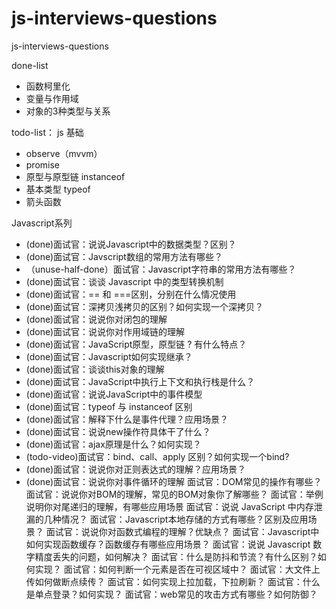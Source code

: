 # js-interviews-questions
js-interviews-questions

done-list
- 函数柯里化
- 变量与作用域
- 对象的3种类型与关系

todo-list：
js 基础
- observe（mvvm）
- promise
- 原型与原型链 instanceof
- 基本类型 typeof
- 箭头函数

Javascript系列
- (done)面试官：说说Javascript中的数据类型？区别？
- (done)面试官：Javscript数组的常用方法有哪些？
- （unuse-half-done）面试官：Javascript字符串的常用方法有哪些？
- (done)面试官：谈谈 Javascript 中的类型转换机制
- (done)面试官：== 和 ===区别，分别在什么情况使用
- (done)面试官：深拷贝浅拷贝的区别？如何实现一个深拷贝？
- (done)面试官：说说你对闭包的理解
- (done)面试官：说说你对作用域链的理解
- (done)面试官：JavaScript原型，原型链 ? 有什么特点？
- (done)面试官：Javascript如何实现继承？
- (done)面试官：谈谈this对象的理解
- (done)面试官：JavaScript中执行上下文和执行栈是什么？
- (done)面试官：说说JavaScript中的事件模型
- (done)面试官：typeof 与 instanceof 区别
- (done)面试官：解释下什么是事件代理？应用场景？
- (done)面试官：说说new操作符具体干了什么？
- (done)面试官：ajax原理是什么？如何实现？
- (todo-video)面试官：bind、call、apply 区别？如何实现一个bind?
- (done)面试官：说说你对正则表达式的理解？应用场景？
- (done)面试官：说说你对事件循环的理解
面试官：DOM常见的操作有哪些？
面试官：说说你对BOM的理解，常见的BOM对象你了解哪些？
面试官：举例说明你对尾递归的理解，有哪些应用场景
面试官：说说 JavaScript 中内存泄漏的几种情况？
面试官：Javascript本地存储的方式有哪些？区别及应用场景？
面试官：说说你对函数式编程的理解？优缺点？
面试官：Javascript中如何实现函数缓存？函数缓存有哪些应用场景？
面试官：说说 Javascript 数字精度丢失的问题，如何解决？
面试官：什么是防抖和节流？有什么区别？如何实现？
面试官：如何判断一个元素是否在可视区域中？
面试官：大文件上传如何做断点续传？
面试官：如何实现上拉加载，下拉刷新？
面试官：什么是单点登录？如何实现？
面试官：web常见的攻击方式有哪些？如何防御？

